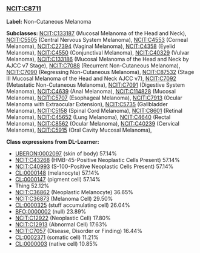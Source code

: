 
### [NCIT:C8711](http://purl.obolibrary.org/obo/NCIT_C8711)
**Label:** Non-Cutaneous Melanoma

**Subclasses:** [NCIT:C133187](http://purl.obolibrary.org/obo/NCIT_C133187) (Mucosal Melanoma of the Head and Neck), [NCIT:C5505](http://purl.obolibrary.org/obo/NCIT_C5505) (Central Nervous System Melanoma), [NCIT:C4553](http://purl.obolibrary.org/obo/NCIT_C4553) (Corneal Melanoma), [NCIT:C27394](http://purl.obolibrary.org/obo/NCIT_C27394) (Vaginal Melanoma), [NCIT:C4358](http://purl.obolibrary.org/obo/NCIT_C4358) (Eyelid Melanoma), [NCIT:C4550](http://purl.obolibrary.org/obo/NCIT_C4550) (Conjunctival Melanoma), [NCIT:C40329](http://purl.obolibrary.org/obo/NCIT_C40329) (Vulvar Melanoma), [NCIT:C133186](http://purl.obolibrary.org/obo/NCIT_C133186) (Mucosal Melanoma of the Head and Neck by AJCC v7 Stage), [NCIT:C7088](http://purl.obolibrary.org/obo/NCIT_C7088) (Recurrent Non-Cutaneous Melanoma), [NCIT:C7090](http://purl.obolibrary.org/obo/NCIT_C7090) (Regressing Non-Cutaneous Melanoma), [NCIT:C87532](http://purl.obolibrary.org/obo/NCIT_C87532) (Stage III Mucosal Melanoma of the Head and Neck AJCC v7), [NCIT:C7092](http://purl.obolibrary.org/obo/NCIT_C7092) (Metastatic Non-Cutaneous Melanoma), [NCIT:C7091](http://purl.obolibrary.org/obo/NCIT_C7091) (Digestive System Melanoma), [NCIT:C4639](http://purl.obolibrary.org/obo/NCIT_C4639) (Anal Melanoma), [NCIT:C114828](http://purl.obolibrary.org/obo/NCIT_C114828) (Mucosal Melanoma), [NCIT:C5707](http://purl.obolibrary.org/obo/NCIT_C5707) (Esophageal Melanoma), [NCIT:C7913](http://purl.obolibrary.org/obo/NCIT_C7913) (Ocular Melanoma with Extraocular Extension), [NCIT:C5735](http://purl.obolibrary.org/obo/NCIT_C5735) (Gallbladder Melanoma), [NCIT:C5158](http://purl.obolibrary.org/obo/NCIT_C5158) (Spinal Cord Melanoma), [NCIT:C8601](http://purl.obolibrary.org/obo/NCIT_C8601) (Retinal Melanoma), [NCIT:C45652](http://purl.obolibrary.org/obo/NCIT_C45652) (Lung Melanoma), [NCIT:C4640](http://purl.obolibrary.org/obo/NCIT_C4640) (Rectal Melanoma), [NCIT:C8562](http://purl.obolibrary.org/obo/NCIT_C8562) (Ocular Melanoma), [NCIT:C40239](http://purl.obolibrary.org/obo/NCIT_C40239) (Cervical Melanoma), [NCIT:C5915](http://purl.obolibrary.org/obo/NCIT_C5915) (Oral Cavity Mucosal Melanoma), 

**Class expressions from DL-Learner:**

- [UBERON:0002097](http://purl.obolibrary.org/obo/UBERON_0002097) (skin of body) 57.14%
- [NCIT:C43268](http://purl.obolibrary.org/obo/NCIT_C43268) (HMB-45-Positive Neoplastic Cells Present) 57.14%
- [NCIT:C40993](http://purl.obolibrary.org/obo/NCIT_C40993) (S-100-Positive Neoplastic Cells Present) 57.14%
- [CL:0000148](http://purl.obolibrary.org/obo/CL_0000148) (melanocyte) 57.14%
- [CL:0000147](http://purl.obolibrary.org/obo/CL_0000147) (pigment cell) 57.14%
- Thing 52.12%
- [NCIT:C36862](http://purl.obolibrary.org/obo/NCIT_C36862) (Neoplastic Melanocyte) 36.65%
- [NCIT:C36873](http://purl.obolibrary.org/obo/NCIT_C36873) (Melanoma Cell) 29.50%
- [CL:0000325](http://purl.obolibrary.org/obo/CL_0000325) (stuff accumulating cell) 26.04%
- [BFO:0000002](http://purl.obolibrary.org/obo/BFO_0000002) (null) 23.89%
- [NCIT:C12922](http://purl.obolibrary.org/obo/NCIT_C12922) (Neoplastic Cell) 17.80%
- [NCIT:C12913](http://purl.obolibrary.org/obo/NCIT_C12913) (Abnormal Cell) 17.63%
- [NCIT:C7057](http://purl.obolibrary.org/obo/NCIT_C7057) (Disease, Disorder or Finding) 16.44%
- [CL:0002371](http://purl.obolibrary.org/obo/CL_0002371) (somatic cell) 11.21%
- [CL:0000003](http://purl.obolibrary.org/obo/CL_0000003) (native cell) 10.85%


